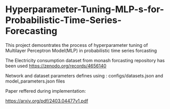 # Hyperparameter-Tuning-MLP-s-for-Probabilistic-Time-Series-Forecasting
This project demosntrates the process of hyperparameter tuning of Multilayer Perceptron Model(MLP) in probabilistic time series forcasting

The Electricity consumption dataset from monash forcasting repository has been used
https://zenodo.org/records/4656140

Network and dataset parameters defines using :  configs/datasets.json and model_parameters.json files

Paper reffered during implementation:

https://arxiv.org/pdf/2403.04477v1.pdf
